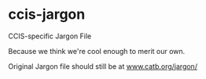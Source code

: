 ccis-jargon
===========

CCIS-specific Jargon File

Because we think we're cool enough to merit our own.

Original Jargon file should still be at www.catb.org/jargon/
